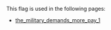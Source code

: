 This flag is used in the following pages:
 - [the_military_demands_more_pay_1](../events/the_military_demands_more_pay_1.md)
